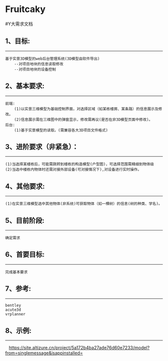 # Fruitcaky
#Y大需求文档

## 1、目标:

----
    基于实景3D模型的web后台管理系统(3D模型由软件导出)
        --对项目地块的信息读取修改
        --对项目地块的设备控制
## 2、基本要求:

----
    前端:
        (1)以实景三维模型为基础控制界面，对选择区域（如某栋楼房、某条路）的信息展示及修改。
        (2)信息展示需在三维图中的弹窗显示，修改需再议(是否在非3D模型页面中修改)。
    后台:
        (1)基于实景模型的读取。(需兼容各大3D项目文件格式)
## 3、进阶要求（非紧急）：

----
    (1)当选择某楼栋后，可能需跳转到楼栋的构造模型(户型图)，可选择范围需精细到物体级
    (2)当选中楼栋内物体时还需对接外部设备(可对接情况下),对设备进行实时操作。
## 4、其他要求:

----
    (1)在实景三维模型选中其他物体(非系统)可获取物体（如一棵树）的信息(树的种类、学名)。
## 5、目前阶段:

----
    确定需求
## 6、首要目标:

----
    完成基本要求
## 7、参考:

----
    bentley
    acute3d
    vrplanner
## 8、示例:

----
    https://site.altizure.cn/project/5a172b4ba27ade76d60e7233/model?from=singlemessage&isappinstalled=
